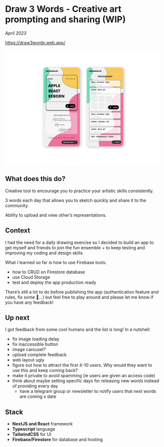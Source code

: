 # Draw 3 Words - Creative art prompting and sharing (WIP)

_April 2023_

https://draw3words.web.app/ 

![draw3words01](assets/draw3words-v01.png)

## What does this do?

Creative tool to encourage you to practice your artistic skills consistently.

3 words each day that allows you to sketch quickly and share it to the community.

Ability to upload and view other’s representations.

## Context

I had the need for a daily drawing exercise so I decided to build an app to get myself and friends to join the fun ensemble + to keep testing and improving my coding and design skills.

What I learned so far is how to use Firebase tools:

- how to CRUD on Firestore database
- use Cloud Storage
- test and deploy the app production ready

There’s still a lot to do before publishing the app (authentication feature and rules, fix some 🐞...) but feel free to play around and please let me know if you have any feedback!

## Up next

I got feedback from some cool humans and the list is long!
In a nutshell:

- fix image loading delay
- fix inaccessible button
- image carousel?
- upload complete feedback
- web layout ugly
- figure out how to attract the first 4-10 users. Why would they want to use this and keep coming back?
- make it private to avoid spamming (ie users are given an access code)
- think about maybe setting specific days for releasing new words instead of providing every day
    - have a telegram group or newsletter to notify users that next words are coming x date

## Stack

- **NextJS and React** framework
- **Typescript** language
- **TailwindCSS** for UI
- **Firebase/Firestore** for database and hosting
